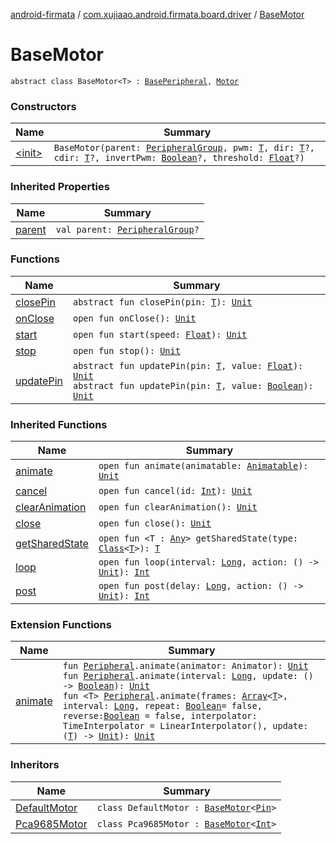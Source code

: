 [android-firmata](../../index.md) / [com.xujiaao.android.firmata.board.driver](../index.md) / [BaseMotor](./index.md)

# BaseMotor

`abstract class BaseMotor<T> : `[`BasePeripheral`](../../com.xujiaao.android.firmata.board/-base-peripheral/index.md)`, `[`Motor`](../-motor/index.md)

### Constructors

| Name | Summary |
|---|---|
| [&lt;init&gt;](-init-.md) | `BaseMotor(parent: `[`PeripheralGroup`](../../com.xujiaao.android.firmata.board/-peripheral-group/index.md)`, pwm: `[`T`](index.md#T)`, dir: `[`T`](index.md#T)`?, cdir: `[`T`](index.md#T)`?, invertPwm: `[`Boolean`](https://kotlinlang.org/api/latest/jvm/stdlib/kotlin/-boolean/index.html)`?, threshold: `[`Float`](https://kotlinlang.org/api/latest/jvm/stdlib/kotlin/-float/index.html)`?)` |

### Inherited Properties

| Name | Summary |
|---|---|
| [parent](../../com.xujiaao.android.firmata.board/-base-peripheral/parent.md) | `val parent: `[`PeripheralGroup`](../../com.xujiaao.android.firmata.board/-peripheral-group/index.md)`?` |

### Functions

| Name | Summary |
|---|---|
| [closePin](close-pin.md) | `abstract fun closePin(pin: `[`T`](index.md#T)`): `[`Unit`](https://kotlinlang.org/api/latest/jvm/stdlib/kotlin/-unit/index.html) |
| [onClose](on-close.md) | `open fun onClose(): `[`Unit`](https://kotlinlang.org/api/latest/jvm/stdlib/kotlin/-unit/index.html) |
| [start](start.md) | `open fun start(speed: `[`Float`](https://kotlinlang.org/api/latest/jvm/stdlib/kotlin/-float/index.html)`): `[`Unit`](https://kotlinlang.org/api/latest/jvm/stdlib/kotlin/-unit/index.html) |
| [stop](stop.md) | `open fun stop(): `[`Unit`](https://kotlinlang.org/api/latest/jvm/stdlib/kotlin/-unit/index.html) |
| [updatePin](update-pin.md) | `abstract fun updatePin(pin: `[`T`](index.md#T)`, value: `[`Float`](https://kotlinlang.org/api/latest/jvm/stdlib/kotlin/-float/index.html)`): `[`Unit`](https://kotlinlang.org/api/latest/jvm/stdlib/kotlin/-unit/index.html)<br>`abstract fun updatePin(pin: `[`T`](index.md#T)`, value: `[`Boolean`](https://kotlinlang.org/api/latest/jvm/stdlib/kotlin/-boolean/index.html)`): `[`Unit`](https://kotlinlang.org/api/latest/jvm/stdlib/kotlin/-unit/index.html) |

### Inherited Functions

| Name | Summary |
|---|---|
| [animate](../../com.xujiaao.android.firmata.board/-base-peripheral/animate.md) | `open fun animate(animatable: `[`Animatable`](../../com.xujiaao.android.firmata.board/-peripheral/-animatable/index.md)`): `[`Unit`](https://kotlinlang.org/api/latest/jvm/stdlib/kotlin/-unit/index.html) |
| [cancel](../../com.xujiaao.android.firmata.board/-base-peripheral/cancel.md) | `open fun cancel(id: `[`Int`](https://kotlinlang.org/api/latest/jvm/stdlib/kotlin/-int/index.html)`): `[`Unit`](https://kotlinlang.org/api/latest/jvm/stdlib/kotlin/-unit/index.html) |
| [clearAnimation](../../com.xujiaao.android.firmata.board/-base-peripheral/clear-animation.md) | `open fun clearAnimation(): `[`Unit`](https://kotlinlang.org/api/latest/jvm/stdlib/kotlin/-unit/index.html) |
| [close](../../com.xujiaao.android.firmata.board/-base-peripheral/close.md) | `open fun close(): `[`Unit`](https://kotlinlang.org/api/latest/jvm/stdlib/kotlin/-unit/index.html) |
| [getSharedState](../../com.xujiaao.android.firmata.board/-base-peripheral/get-shared-state.md) | `open fun <T : `[`Any`](https://kotlinlang.org/api/latest/jvm/stdlib/kotlin/-any/index.html)`> getSharedState(type: `[`Class`](http://docs.oracle.com/javase/6/docs/api/java/lang/Class.html)`<`[`T`](../../com.xujiaao.android.firmata.board/-base-peripheral/get-shared-state.md#T)`>): `[`T`](../../com.xujiaao.android.firmata.board/-base-peripheral/get-shared-state.md#T) |
| [loop](../../com.xujiaao.android.firmata.board/-base-peripheral/loop.md) | `open fun loop(interval: `[`Long`](https://kotlinlang.org/api/latest/jvm/stdlib/kotlin/-long/index.html)`, action: () -> `[`Unit`](https://kotlinlang.org/api/latest/jvm/stdlib/kotlin/-unit/index.html)`): `[`Int`](https://kotlinlang.org/api/latest/jvm/stdlib/kotlin/-int/index.html) |
| [post](../../com.xujiaao.android.firmata.board/-base-peripheral/post.md) | `open fun post(delay: `[`Long`](https://kotlinlang.org/api/latest/jvm/stdlib/kotlin/-long/index.html)`, action: () -> `[`Unit`](https://kotlinlang.org/api/latest/jvm/stdlib/kotlin/-unit/index.html)`): `[`Int`](https://kotlinlang.org/api/latest/jvm/stdlib/kotlin/-int/index.html) |

### Extension Functions

| Name | Summary |
|---|---|
| [animate](../../com.xujiaao.android.firmata.board/animate.md) | `fun `[`Peripheral`](../../com.xujiaao.android.firmata.board/-peripheral/index.md)`.animate(animator: Animator): `[`Unit`](https://kotlinlang.org/api/latest/jvm/stdlib/kotlin/-unit/index.html)<br>`fun `[`Peripheral`](../../com.xujiaao.android.firmata.board/-peripheral/index.md)`.animate(interval: `[`Long`](https://kotlinlang.org/api/latest/jvm/stdlib/kotlin/-long/index.html)`, update: () -> `[`Boolean`](https://kotlinlang.org/api/latest/jvm/stdlib/kotlin/-boolean/index.html)`): `[`Unit`](https://kotlinlang.org/api/latest/jvm/stdlib/kotlin/-unit/index.html)<br>`fun <T> `[`Peripheral`](../../com.xujiaao.android.firmata.board/-peripheral/index.md)`.animate(frames: `[`Array`](https://kotlinlang.org/api/latest/jvm/stdlib/kotlin/-array/index.html)`<`[`T`](../../com.xujiaao.android.firmata.board/animate.md#T)`>, interval: `[`Long`](https://kotlinlang.org/api/latest/jvm/stdlib/kotlin/-long/index.html)`, repeat: `[`Boolean`](https://kotlinlang.org/api/latest/jvm/stdlib/kotlin/-boolean/index.html)` = false, reverse: `[`Boolean`](https://kotlinlang.org/api/latest/jvm/stdlib/kotlin/-boolean/index.html)` = false, interpolator: TimeInterpolator = LinearInterpolator(), update: (`[`T`](../../com.xujiaao.android.firmata.board/animate.md#T)`) -> `[`Unit`](https://kotlinlang.org/api/latest/jvm/stdlib/kotlin/-unit/index.html)`): `[`Unit`](https://kotlinlang.org/api/latest/jvm/stdlib/kotlin/-unit/index.html) |

### Inheritors

| Name | Summary |
|---|---|
| [DefaultMotor](../-default-motor/index.md) | `class DefaultMotor : `[`BaseMotor`](./index.md)`<`[`Pin`](../-pin/index.md)`>` |
| [Pca9685Motor](../../com.xujiaao.android.firmata.board.driver.pca9685/-pca9685-motor/index.md) | `class Pca9685Motor : `[`BaseMotor`](./index.md)`<`[`Int`](https://kotlinlang.org/api/latest/jvm/stdlib/kotlin/-int/index.html)`>` |
